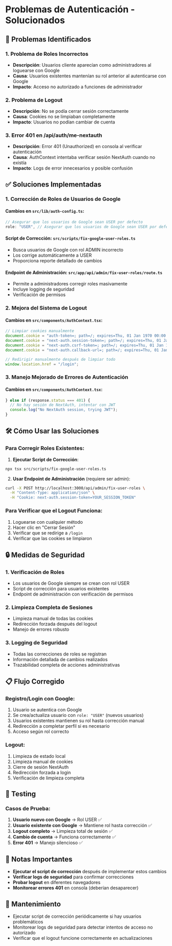 # Problemas de Autenticación - Solucionados

## 🚨 Problemas Identificados

### 1. **Problema de Roles Incorrectos**
- **Descripción**: Usuarios cliente aparecían como administradores al loguearse con Google
- **Causa**: Usuarios existentes mantenían su rol anterior al autenticarse con Google
- **Impacto**: Acceso no autorizado a funciones de administrador

### 2. **Problema de Logout**
- **Descripción**: No se podía cerrar sesión correctamente
- **Causa**: Cookies no se limpiaban completamente
- **Impacto**: Usuarios no podían cambiar de cuenta

### 3. **Error 401 en /api/auth/me-nextauth**
- **Descripción**: Error 401 (Unauthorized) en consola al verificar autenticación
- **Causa**: AuthContext intentaba verificar sesión NextAuth cuando no existía
- **Impacto**: Logs de error innecesarios y posible confusión

## ✅ Soluciones Implementadas

### 1. **Corrección de Roles de Usuarios de Google**

#### Cambios en `src/lib/auth-config.ts`:
```typescript
// Asegurar que los usuarios de Google sean USER por defecto
role: "USER", // Asegurar que los usuarios de Google sean USER por defecto
```

#### Script de Corrección: `src/scripts/fix-google-user-roles.ts`
- Busca usuarios de Google con rol ADMIN incorrecto
- Los corrige automáticamente a USER
- Proporciona reporte detallado de cambios

#### Endpoint de Administración: `src/app/api/admin/fix-user-roles/route.ts`
- Permite a administradores corregir roles masivamente
- Incluye logging de seguridad
- Verificación de permisos

### 2. **Mejora del Sistema de Logout**

#### Cambios en `src/components/AuthContext.tsx`:
```typescript
// Limpiar cookies manualmente
document.cookie = "auth-token=; path=/; expires=Thu, 01 Jan 1970 00:00:00 GMT";
document.cookie = "next-auth.session-token=; path=/; expires=Thu, 01 Jan 1970 00:00:00 GMT";
document.cookie = "next-auth.csrf-token=; path=/; expires=Thu, 01 Jan 1970 00:00:00 GMT";
document.cookie = "next-auth.callback-url=; path=/; expires=Thu, 01 Jan 1970 00:00:00 GMT";

// Redirigir manualmente después de limpiar todo
window.location.href = "/login";
```

### 3. **Manejo Mejorado de Errores de Autenticación**

#### Cambios en `src/components/AuthContext.tsx`:
```typescript
} else if (response.status === 401) {
  // No hay sesión de NextAuth, intentar con JWT
  console.log("No NextAuth session, trying JWT");
}
```

## 🛠️ Cómo Usar las Soluciones

### Para Corregir Roles Existentes:

1. **Ejecutar Script de Corrección**:
```bash
npx tsx src/scripts/fix-google-user-roles.ts
```

2. **Usar Endpoint de Administración** (requiere ser admin):
```bash
curl -X POST http://localhost:3000/api/admin/fix-user-roles \
  -H "Content-Type: application/json" \
  -H "Cookie: next-auth.session-token=YOUR_SESSION_TOKEN"
```

### Para Verificar que el Logout Funciona:

1. Loguearse con cualquier método
2. Hacer clic en "Cerrar Sesión"
3. Verificar que se redirige a `/login`
4. Verificar que las cookies se limpiaron

## 🔒 Medidas de Seguridad

### 1. **Verificación de Roles**
- Los usuarios de Google siempre se crean con rol USER
- Script de corrección para usuarios existentes
- Endpoint de administración con verificación de permisos

### 2. **Limpieza Completa de Sesiones**
- Limpieza manual de todas las cookies
- Redirección forzada después del logout
- Manejo de errores robusto

### 3. **Logging de Seguridad**
- Todas las correcciones de roles se registran
- Información detallada de cambios realizados
- Trazabilidad completa de acciones administrativas

## 📋 Flujo Corregido

### Registro/Login con Google:
1. Usuario se autentica con Google
2. Se crea/actualiza usuario con `role: "USER"` (nuevos usuarios)
3. Usuarios existentes mantienen su rol hasta corrección manual
4. Redirección a completar perfil si es necesario
5. Acceso según rol correcto

### Logout:
1. Limpieza de estado local
2. Limpieza manual de cookies
3. Cierre de sesión NextAuth
4. Redirección forzada a login
5. Verificación de limpieza completa

## 🧪 Testing

### Casos de Prueba:
1. **Usuario nuevo con Google** → Rol USER ✅
2. **Usuario existente con Google** → Mantiene rol hasta corrección ✅
3. **Logout completo** → Limpieza total de sesión ✅
4. **Cambio de cuenta** → Funciona correctamente ✅
5. **Error 401** → Manejo silencioso ✅

## 📝 Notas Importantes

- **Ejecutar el script de corrección** después de implementar estos cambios
- **Verificar logs de seguridad** para confirmar correcciones
- **Probar logout** en diferentes navegadores
- **Monitorear errores 401** en consola (deberían desaparecer)

## 🔄 Mantenimiento

- Ejecutar script de corrección periódicamente si hay usuarios problemáticos
- Monitorear logs de seguridad para detectar intentos de acceso no autorizado
- Verificar que el logout funcione correctamente en actualizaciones
